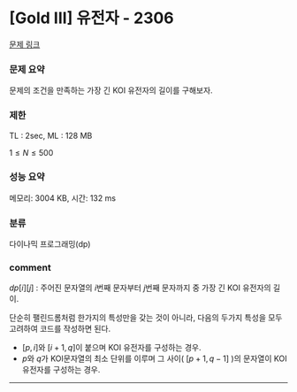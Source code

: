 # [Gold III] 유전자 - 2306

[문제 링크](https://www.acmicpc.net/problem/2306)

### 문제 요약

<p> 문제의 조건을 만족하는 가장 긴 KOI 유전자의 길이를 구해보자. </p>

### 제한

TL : 2sec, ML : 128 MB

$1 ≤ N ≤ 500$

### 성능 요약

메모리: 3004 KB, 시간: 132 ms

### 분류

다이나믹 프로그래밍(dp)

### comment

$dp[i][j]$ : 주어진 문자열의 $i$번째 문자부터 $j$번째 문자까지 중 가장 긴 KOI 유전자의 길이.

단순히 팰린드롬처럼 한가지의 특성만을 갖는 것이 아니라, 다음의 두가지 특성을 모두 고려하여 코드를 작성하면 된다.

* $[p, i]$와 $[i + 1, q]$이 붙으며 KOI 유전자를 구성하는 경우.
* $p$와 $q$가 KOI문자열의 최소 단위를 이루며 그 사이( $[p + 1, q - 1]$ )의 문자열이 KOI 유전자를 구성하는 경우.


-----------------------------------------------------------------------------------------------------------------------------------------------------------------------

